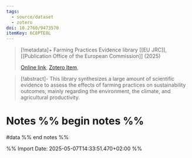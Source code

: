 ```yaml
---
tags:
  - source/dataset
  - zotero
doi: 10.2760/9473570
itemKey: 6C8PTE8L
---
```

>[!metadata]+
> Farming Practices Evidence library
> [[EU JRC]], 
> [[Publication Office of the European Commission]] (2025)
> 
> [Online link](https://op.europa.eu/en/publication-detail/-/publication/27c7489a-15b9-11f0-b1a3-01aa75ed71a1/language-en), [Zotero Item](zotero://select/library/items/6C8PTE8L), 

>[!abstract]-
>This library synthesizes a large amount of scientific evidence to assess the effects of farming practices on sustainability outcomes, mainly regarding the environment, the climate, and agricultural productivity.

# Notes %% begin notes %%
#data
%% end notes %%




%% Import Date: 2025-05-07T14:33:51.470+02:00 %%
